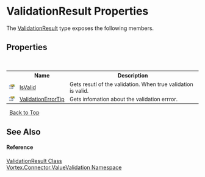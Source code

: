 # ValidationResult Properties
 

The <a href="T_Vortex_Connector_ValueValidation_ValidationResult.md">ValidationResult</a> type exposes the following members.


## Properties
&nbsp;<table><tr><th></th><th>Name</th><th>Description</th></tr><tr><td>![Public property](media/pubproperty.gif "Public property")</td><td><a href="P_Vortex_Connector_ValueValidation_ValidationResult_IsValid.md">IsValid</a></td><td>
Gets resutl of the validation. When true validation is valid.</td></tr><tr><td>![Public property](media/pubproperty.gif "Public property")</td><td><a href="P_Vortex_Connector_ValueValidation_ValidationResult_ValidationErrorTip.md">ValidationErrorTip</a></td><td>
Gets infomation about the validation errror.</td></tr></table>&nbsp;
<a href="#validationresult-properties">Back to Top</a>

## See Also


#### Reference
<a href="T_Vortex_Connector_ValueValidation_ValidationResult.md">ValidationResult Class</a><br /><a href="N_Vortex_Connector_ValueValidation.md">Vortex.Connector.ValueValidation Namespace</a><br />